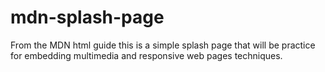 # mdn-splash-page
From the MDN html guide this is a simple splash page that will be practice for embedding multimedia and responsive web pages techniques.
